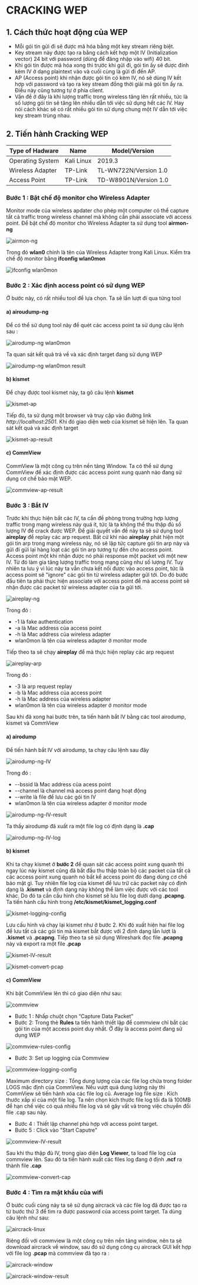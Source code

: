 # CRACKING WEP
## 1. Cách thức hoạt động của WEP
- Mỗi gói tin gửi đi sẽ được mã hóa bằng một key stream riêng biệt.
- Key stream này được tạo ra bằng cách kết hợp một IV (Initialization vector) 24 bit với password (dùng để đăng nhập vào wifi) 40 bit.
- Khi gói tin được mã hóa xong thì trước khi gửi đi, gói tin ấy sẽ được đính kèm IV ở dạng plaintext vào và cuối cùng là gửi đi đến AP.
- AP (Access point) khi nhận được gói tin có kèm IV, nó sẽ dùng IV kết hợp với password và tạo ra key stream đồng thời giải mã gói tin ấy ra. Điều này cũng tương tự ở phía client.
- Vấn đề ở đây là khi lượng traffic trong wireless tăng lên rất nhiều, tức là số lượng gói tin sẽ tăng lên nhiều dẫn tới việc sử dụng hết các IV. Hay nói cách khác sẽ có rất nhiều gói tin sử dụng chung một IV dẫn tới việc key stream trùng nhau.
## 2. Tiến hành Cracking WEP

| Type of Hadware | Name | Model/Version |
| --- | --- | --- |
| Operating System | Kali Linux | 2019.3 |
| Wireless Adapter | TP-Link| TL-WN722N/Version 1.0 |
| Access Point     | TP-Link| TD-W8901N/Version 1.0 |


### Bước 1 : Bật chế độ monitor cho Wireless Adapter
Monitor mode của wireless apdater cho phép một computer có thể capture tất cả traffic trong wireless channel mà không cần phải associate với access point.
Để bật chế độ monitor cho Wireless Adapter ta sử dụng tool **airmon-ng**

![airmon-ng](https://github.com/nguyencaothai/Hacking-WEP/blob/master/image1.png)

Trong đó **wlan0** chính là tên của Wireless Adapter trong Kali Linux. Kiểm tra chế độ monitor bằng **ifconfig wlan0mon**

![ifconfig wlan0mon](https://github.com/nguyencaothai/Hacking-WEP/blob/master/ipconfig.png)

### Bước 2 : Xác định access point có sử dụng WEP
Ở bước này, có rất nhiều tool để lựa chọn. Ta sẽ lần lượt đi qua từng tool
#### a) airoudump-ng
Để có thể sử  dụng tool này để quét các access point ta sử dụng câu lệnh sau :

![airodump-ng wlan0mon](https://github.com/nguyencaothai/Hacking-WEP/blob/master/airodump-ng-ap.png)

Ta quan sát kết quả trả về và xác định target đang sử dụng WEP

![airodump-ng wlan0mon result](https://github.com/nguyencaothai/Hacking-WEP/blob/master/airodump-ng-ap-result.png)

#### b) kismet
Để chạy được tool kismet này, ta gõ câu lệnh **kismet** 

![kismet-ap](https://github.com/nguyencaothai/Hacking-WEP/blob/master/kismet-ap.png)

Tiếp đó, ta sử dụng một browser và truy cập vào đường link *http://localhost:2501*. Khi đó giao diện web của kismet sẽ hiện lên. Ta quan sát kết quả và xác định target

![kismet-ap-result](https://github.com/nguyencaothai/Hacking-WEP/blob/master/kismet-ap-result.png)

#### c) CommView
CommView là một công cụ trên nền tảng Window. Ta có thể sử dụng CommView để xác định được các access point xung quanh nào đang sử dụng cơ chế bảo mật WEP.

![commview-ap-result](https://github.com/nguyencaothai/Hacking-WEP/blob/master/commview-ap-result.png)

### Bước 3 : Bắt IV
Trước khi thực hiện bắt các IV, ta cần đề phòng trong trường hợp lượng traffic trong mạng wireless này quá ít, tức là ta không thể thu thập đủ số lượng IV để crack được WEP. Để giải quyết vấn đề này ta sẽ sử dụng tool **aireplay** để replay các arp request. Bất cứ khi nào **aireplay** phát hiện một gói tin arp trong mạng wireless này, nó sẽ lập tức capture gói tin arp này và gửi đi gửi lại hàng loạt các gói tin arp tương tự đến cho access point. Access point một khi nhận được nó phải response một packet với một new IV. Từ đó làm gia tăng lượng traffic trong mạng cũng như số lượng IV. Tuy nhiên ta lưu ý vì lúc này ta vẫn chưa kết nối được vào access point, tức là access point sẽ "ignore" các gói tin từ wireless adapter gửi tới. Do đó bước đầu tiên ta phải thực hiện associate với access point để mà access point sẽ nhận được các packet từ wireless adapter của ta gửi tới.

![aireplay-ng](https://github.com/nguyencaothai/Hacking-WEP/blob/master/aireplay.png)

Trong đó :
- -1 là fake authentication
- -a là Mac address của access point
- -h là Mac address của wireless adapter
- wlan0mon là tên của wireless adapter ở monitor mode

Tiếp theo ta sẽ chạy **aireplay** để mà thực hiện replay các arp request

![aireplay-arp](https://github.com/nguyencaothai/Hacking-WEP/blob/master/aireplay-arp.png)

Trong đó :
- -3 là arp request replay
- -b là Mac address của access point
- -h là Mac address của wireless adapter
- wlan0mon là tên của wireless adapter ở monitor mode

Sau khi đã xong hai bước trên, ta tiến hành bắt IV bằng các tool airodump, kismet và CommView
#### a) airodump
Để tiến hành bắt IV với airodump, ta chạy câu lệnh sau đây 

![airodump-ng-IV](https://github.com/nguyencaothai/Hacking-WEP/blob/master/airodump-ng_IV.png)

Trong đó :
- --bssid là Mac address của acess point
- --channel là channel mà access point đang hoạt động
- --write là file để lưu các gói tin IV
- wlan0mon là tên của wireless adapter ở monitor mode

![airodump-ng-IV-result](https://github.com/nguyencaothai/Hacking-WEP/blob/master/airodump-ng-IV-result.png)

Ta thấy airodump đã xuất ra một file log có định dạng là **.cap**

![airodump-ng-IV-log](https://github.com/nguyencaothai/Hacking-WEP/blob/master/airodump-IV-log.png)

#### b) kismet
Khi ta chạy kismet ở **bước 2** để quan sát các access point xung quanh thì ngay lúc này kismet cũng đã bắt đầu thu thập toàn bộ các packet của tất cả các access point xung quanh nó bất kể access point đó đang dùng cơ chế bảo mật gì. Tuy nhiên file log của kismet để lưu trữ các packet này có định dạng là **.kismet** và định dạng này không thể làm việc được với các tool khác. Do đó ta cần cấu hình cho kismet sẽ lưu file log dưới dạng **.pcapng**. Ta tiến hành cấu hình trong **/etc/kismet/kismet_logging.conf**

![kismet-logging-config](https://github.com/nguyencaothai/Hacking-WEP/blob/master/kismet-logging-config.png)

Lưu cấu hình và chạy lại kismet như ở bước 2. Khi đó xuất hiện hai file log để lưu tất cả các gói tin mà kismet bắt được với 2 định dạng lần lượt là **.kismet** và **.pcapng**.
Tiếp theo ta sẽ sử dụng Wireshark đọc file **.pcapng** này và export ra một file **.pcap**

![kismet-IV-result](https://github.com/nguyencaothai/Hacking-WEP/blob/master/kismet-IV-result.png)

![kismet-convert-pcap](https://github.com/nguyencaothai/Hacking-WEP/blob/master/kismet-convert-pcap.png)

#### c) CommView
Khi bật CommView lên thì có giao diện như sau:

![commview](https://github.com/nguyencaothai/Hacking-WEP/blob/master/commview.png)

- Bước 1 : Nhấp chuột chọn “Capture Data Packet”
- Bước 2: Trong thẻ **Rules** ta tiến hành thiết lập để commview chỉ bắt các gói tin của một access point duy nhất. Ở đây là access point đang sử dụng WEP

![commview-rules-config](https://github.com/nguyencaothai/Hacking-WEP/blob/master/commview-rules-config.png)

- Bước 3: Set up logging của Commview

![commview-logging-config](https://github.com/nguyencaothai/Hacking-WEP/blob/master/commview-logging-config.png)

Maximum directory size : Tổng dung lượng của các file log chứa trong folder LOGS mặc định của CommView. Nếu vượt quá dung lượng này thì CommView sẽ tiến hành xóa các file log cũ. Average log file size : Kích thước xấp xỉ của một file log.
Ta nên chọn kích thước file log tối đa là 100MB để hạn chế việc có quá nhiều file log và sẽ gây vất vả trong việc chuyển đổi file .cap sau này.
- Bước 4 : Thiết lập channel phù hợp với access point target.
- Bước 5 : Click vào "Start Caputre"

![commview-IV-result](https://github.com/nguyencaothai/Hacking-WEP/blob/master/commview-IV-result.png)

Sau khi thu thập đủ IV, trong giao diện **Log Viewer**, ta load file log của commview lên. Sau đó ta tiến hành xuất các files log đang ở định **.ncf** ra thành file **.cap**

![commview-convert-cap](https://github.com/nguyencaothai/Hacking-WEP/blob/master/commview-convert-pcap.png)

### Bước 4 : Tìm ra mật khẩu của wifi
Ở bước cuối cùng này ta sẽ sử dụng aircrack và các file log đã được tạo ra từ bước thứ 3 để tìm ra được password của access point target. Ta dùng câu lệnh như sau:

![aircrack-linux](https://github.com/nguyencaothai/Hacking-WEP/blob/master/aircrack-linux.png)

Riêng đối với commview là một công cụ trên nền tảng window, nên ta sẽ download aircrack về window, sau đó sử dụng công cụ aircrack GUI kết hợp với file log **.pcap** mà commview đã tạo ra :

![aircrack-window](https://github.com/nguyencaothai/Hacking-WEP/blob/master/aircrack-window.png)

![aircrack-window-result](https://github.com/nguyencaothai/Hacking-WEP/blob/master/aircrack-window-result.png)

